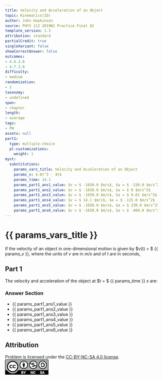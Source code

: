 ```yaml
---
title: Velocity and Acceleration of an Object
topic: Kinematics(1D)
author: John Hopkinson
source: PHYS 112 2019W1 Practice Final Q2
template_version: 1.3
attribution: standard
partialCredit: true
singleVariant: false
showCorrectAnswer: false
outcomes:
- 4.6.3.0
- 4.7.3.0
difficulty:
- medium
randomization:
- 2
taxonomy:
- undefined
span:
- chapter
length:
- average
tags:
- PW
assets: null
part1:
  type: multiple-choice
  pl-customizations:
    weight: 1
myst:
  substitutions:
    params_vars_title: Velocity and Acceleration of an Object
    params_v: $-8t^2 - 4t$
    params_time: 14.1
    params_part1_ans1_value: $v = $ -1650.0 $m/s$, $a = $ -230.0 $m/s^2$
    params_part1_ans2_value: $v = $ -1650.0 $m/s$, $a = $ 0 $m/s^2$
    params_part1_ans3_value: $v = $ -1650.0 $m/s$, $a = $ 9.81 $m/s^2$
    params_part1_ans4_value: $v = $ 14.1 $m/s$, $a = $ -115.0 $m/s^2$
    params_part1_ans5_value: $v = $ -1650.0 $m/s$, $a = $ 230.0 $m/s^2$
    params_part1_ans6_value: $v = $ -1650.0 $m/s$, $a = $ -460.0 $m/s^2$
---
```

# {{ params_vars_title }}
If the velocity of an object in one-dimensional motion is given by $v(t) = $ {{ params_v }}, where the units of $v$ are in $m/s$ and of $t$ are in seconds,

## Part 1

The velocity and acceleration of the object at $t = $ {{ params_time }} $s$ are:

### Answer Section

- {{ params_part1_ans1_value }}
- {{ params_part1_ans2_value }}
- {{ params_part1_ans3_value }}
- {{ params_part1_ans4_value }}
- {{ params_part1_ans5_value }}
- {{ params_part1_ans6_value }}

## Attribution

Problem is licensed under the [CC-BY-NC-SA 4.0 license](https://creativecommons.org/licenses/by-nc-sa/4.0/).<br> ![The Creative Commons 4.0 license requiring attribution-BY, non-commercial-NC, and share-alike-SA license.](https://raw.githubusercontent.com/firasm/bits/master/by-nc-sa.png)